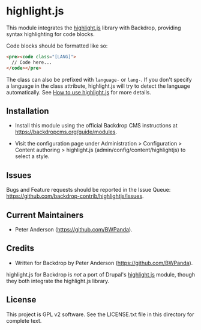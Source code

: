 highlight.js
============

This module integrates the [highlight.js](https://highlightjs.org/) library with
Backdrop, providing syntax highlighting for code blocks.

Code blocks should be formatted like so:

```html
<pre><code class="[LANG]">
  // Code here...
</code></pre>
```

The class can also be prefixed with `language-` or `lang-`. If you don't specify
a language in the class attribute, highlight.js will try to detect the language
automatically. See [How to use highlight.js](https://highlightjs.org/usage/) for
more details.

Installation
------------

- Install this module using the official Backdrop CMS instructions at
  https://backdropcms.org/guide/modules.

- Visit the configuration page under Administration > Configuration > Content
  authoring > highlight.js (admin/config/content/highlightjs) to select a style.

Issues
------

Bugs and Feature requests should be reported in the Issue Queue:
https://github.com/backdrop-contrib/highlightjs/issues.

Current Maintainers
-------------------

- Peter Anderson (https://github.com/BWPanda).

Credits
-------

- Written for Backdrop by Peter Anderson (https://github.com/BWPanda).

highlight.js for Backdrop is *not* a port of Drupal's
[highlight js](https://www.drupal.org/project/highlightjs) module, though they
both integrate the highlight.js library.

License
-------

This project is GPL v2 software. See the LICENSE.txt file in this directory for
complete text.

